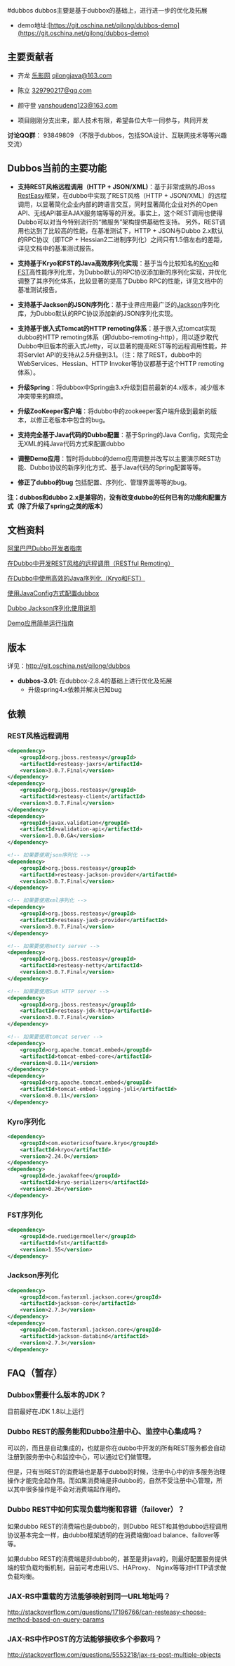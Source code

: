 #dubbos
dubbos主要是基于dubbox的基础上，进行进一步的优化及拓展

* demo地址:[https://git.oschina.net/qilong/dubbos-demo](https://git.oschina.net/qilong/dubbos-demo)

## 主要贡献者

* 齐龙 [乐影网](http://www.leying.com/) qilongjava@163.com
* 陈立 329790217@qq.com
* 颜守登  yanshoudeng123@163.com

* 项目刚刚分支出来，鄙人技术有限，希望各位大牛一同参与，共同开发

**讨论QQ群**： 93849809  （不限于dubbos，包括SOA设计、互联网技术等等兴趣交流）

## Dubbos当前的主要功能

* **支持REST风格远程调用（HTTP + JSON/XML)**：基于非常成熟的JBoss [RestEasy](http://resteasy.jboss.org/)框架，在dubbo中实现了REST风格（HTTP + JSON/XML）的远程调用，以显著简化企业内部的跨语言交互，同时显著简化企业对外的Open API、无线API甚至AJAX服务端等等的开发。事实上，这个REST调用也使得Dubbo可以对当今特别流行的“微服务”架构提供基础性支持。 另外，REST调用也达到了比较高的性能，在基准测试下，HTTP + JSON与Dubbo 2.x默认的RPC协议（即TCP + Hessian2二进制序列化）之间只有1.5倍左右的差距，详见文档中的基准测试报告。

* **支持基于Kryo和FST的Java高效序列化实现**：基于当今比较知名的[Kryo](https://github.com/EsotericSoftware/kryo)和[FST](https://github.com/RuedigerMoeller/fast-serialization)高性能序列化库，为Dubbo默认的RPC协议添加新的序列化实现，并优化调整了其序列化体系，比较显著的提高了Dubbo RPC的性能，详见文档中的基准测试报告。

* **支持基于Jackson的JSON序列化**：基于业界应用最广泛的[Jackson](http://jackson.codehaus.org/)序列化库，为Dubbo默认的RPC协议添加新的JSON序列化实现。

* **支持基于嵌入式Tomcat的HTTP remoting体系**：基于嵌入式tomcat实现dubbo的HTTP remoting体系（即dubbo-remoting-http），用以逐步取代Dubbo中旧版本的嵌入式Jetty，可以显著的提高REST等的远程调用性能，并将Servlet API的支持从2.5升级到3.1。（注：除了REST，dubbo中的WebServices、Hessian、HTTP Invoker等协议都基于这个HTTP remoting体系）。

* **升级Spring**：将dubbox中Spring由3.x升级到目前最新的4.x版本，减少版本冲突带来的麻烦。

* **升级ZooKeeper客户端**：将dubbo中的zookeeper客户端升级到最新的版本，以修正老版本中包含的bug。

* **支持完全基于Java代码的Dubbo配置**：基于Spring的Java Config，实现完全无XML的纯Java代码方式来配置dubbo

* **调整Demo应用**：暂时将dubbo的demo应用调整并改写以主要演示REST功能、Dubbo协议的新序列化方式、基于Java代码的Spring配置等等。

* **修正了dubbo的bug** 包括配置、序列化、管理界面等等的bug。

**注：dubbos和dubbo 2.x是兼容的，没有改变dubbo的任何已有的功能和配置方式（除了升级了spring之类的版本）**

## 文档资料

[阿里巴巴Dubbo开发者指南](http://dubbo.io/Home-zh.htm)

[在Dubbo中开发REST风格的远程调用（RESTful Remoting）](http://dangdangdotcom.github.io/dubbox/rest.html)

[在Dubbo中使用高效的Java序列化（Kryo和FST）](http://dangdangdotcom.github.io/dubbox/serialization.html)

[使用JavaConfig方式配置dubbox](http://dangdangdotcom.github.io/dubbox/java-config.html)

[Dubbo Jackson序列化使用说明](http://dangdangdotcom.github.io/dubbox/jackson.html)

[Demo应用简单运行指南](http://dangdangdotcom.github.io/dubbox/demo.html)

## 版本

详见：http://git.oschina.net/qilong/dubbos



* **dubbos-3.01**: 在dubbox-2.8.4的基础上进行优化及拓展
    * 升级spring4.x依赖并解决已知bug
## 依赖

### REST风格远程调用

```xml
<dependency>
    <groupId>org.jboss.resteasy</groupId>
    <artifactId>resteasy-jaxrs</artifactId>
    <version>3.0.7.Final</version>
</dependency>
<dependency>
    <groupId>org.jboss.resteasy</groupId>
    <artifactId>resteasy-client</artifactId>
    <version>3.0.7.Final</version>
</dependency>
<dependency>
    <groupId>javax.validation</groupId>
    <artifactId>validation-api</artifactId>
    <version>1.0.0.GA</version>
</dependency>

<!-- 如果要使用json序列化 -->
<dependency>
    <groupId>org.jboss.resteasy</groupId>
    <artifactId>resteasy-jackson-provider</artifactId>
    <version>3.0.7.Final</version>
</dependency>

<!-- 如果要使用xml序列化 -->
<dependency>
    <groupId>org.jboss.resteasy</groupId>
    <artifactId>resteasy-jaxb-provider</artifactId>
    <version>3.0.7.Final</version>
</dependency>

<!-- 如果要使用netty server -->
<dependency>
    <groupId>org.jboss.resteasy</groupId>
    <artifactId>resteasy-netty</artifactId>
    <version>3.0.7.Final</version>
</dependency>

<!-- 如果要使用Sun HTTP server -->
<dependency>
    <groupId>org.jboss.resteasy</groupId>
    <artifactId>resteasy-jdk-http</artifactId>
    <version>3.0.7.Final</version>
</dependency>

<!-- 如果要使用tomcat server -->
<dependency>
    <groupId>org.apache.tomcat.embed</groupId>
    <artifactId>tomcat-embed-core</artifactId>
    <version>8.0.11</version>
</dependency>
<dependency>
    <groupId>org.apache.tomcat.embed</groupId>
    <artifactId>tomcat-embed-logging-juli</artifactId>
    <version>8.0.11</version>
</dependency>
```

### Kyro序列化

```xml
<dependency>
    <groupId>com.esotericsoftware.kryo</groupId>
    <artifactId>kryo</artifactId>
    <version>2.24.0</version>
</dependency>
<dependency>
    <groupId>de.javakaffee</groupId>
    <artifactId>kryo-serializers</artifactId>
    <version>0.26</version>
</dependency>
```

### FST序列化

```xml
<dependency>
    <groupId>de.ruedigermoeller</groupId>
    <artifactId>fst</artifactId>
    <version>1.55</version>
</dependency>
```

### Jackson序列化

```xml
<dependency>
    <groupId>com.fasterxml.jackson.core</groupId>
    <artifactId>jackson-core</artifactId>
    <version>2.7.3</version>
</dependency>
<dependency>
    <groupId>com.fasterxml.jackson.core</groupId>
    <artifactId>jackson-databind</artifactId>
    <version>2.7.3</version>
</dependency>
```
   
## FAQ（暂存）

### Dubbox需要什么版本的JDK？

目前最好在JDK 1.8以上运行

### Dubbo REST的服务能和Dubbo注册中心、监控中心集成吗？

可以的，而且是自动集成的，也就是你在dubbo中开发的所有REST服务都会自动注册到服务册中心和监控中心，可以通过它们做管理。

但是，只有当REST的消费端也是基于dubbo的时候，注册中心中的许多服务治理操作才能完全起作用。而如果消费端是非dubbo的，自然不受注册中心管理，所以其中很多操作是不会对消费端起作用的。

### Dubbo REST中如何实现负载均衡和容错（failover）？

如果dubbo REST的消费端也是dubbo的，则Dubbo REST和其他dubbo远程调用协议基本完全一样，由dubbo框架透明的在消费端做load balance、failover等等。

如果dubbo REST的消费端是非dubbo的，甚至是非java的，则最好配置服务提供端的软负载均衡机制，目前可考虑用LVS、HAProxy、 Nginx等等对HTTP请求做负载均衡。

### JAX-RS中重载的方法能够映射到同一URL地址吗？

http://stackoverflow.com/questions/17196766/can-resteasy-choose-method-based-on-query-params

### JAX-RS中作POST的方法能够接收多个参数吗？

http://stackoverflow.com/questions/5553218/jax-rs-post-multiple-objects